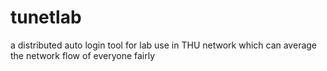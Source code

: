 tunetlab
========

a distributed auto login tool for lab use in THU network which can average the network flow of everyone fairly